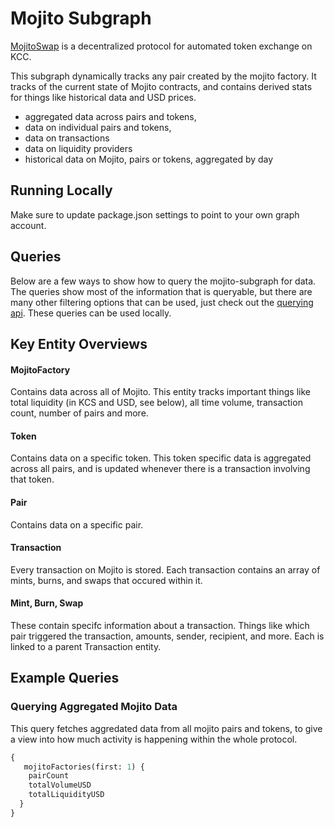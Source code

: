 # Mojito Subgraph

[MojitoSwap](https://mojitoswap.finance/) is a decentralized protocol for automated token exchange on KCC.

This subgraph dynamically tracks any pair created by the mojito factory. It tracks of the current state of Mojito contracts, and contains derived stats for things like historical data and USD prices.

- aggregated data across pairs and tokens,
- data on individual pairs and tokens,
- data on transactions
- data on liquidity providers
- historical data on Mojito, pairs or tokens, aggregated by day

## Running Locally

Make sure to update package.json settings to point to your own graph account.

## Queries

Below are a few ways to show how to query the mojito-subgraph for data. The queries show most of the information that is queryable, but there are many other filtering options that can be used, just check out the [querying api](https://thegraph.com/docs/graphql-api). These queries can be used locally.

## Key Entity Overviews

#### MojitoFactory

Contains data across all of Mojito. This entity tracks important things like total liquidity (in KCS and USD, see below), all time volume, transaction count, number of pairs and more.

#### Token

Contains data on a specific token. This token specific data is aggregated across all pairs, and is updated whenever there is a transaction involving that token.

#### Pair

Contains data on a specific pair.

#### Transaction

Every transaction on Mojito is stored. Each transaction contains an array of mints, burns, and swaps that occured within it.

#### Mint, Burn, Swap

These contain specifc information about a transaction. Things like which pair triggered the transaction, amounts, sender, recipient, and more. Each is linked to a parent Transaction entity.

## Example Queries

### Querying Aggregated Mojito Data

This query fetches aggredated data from all mojito pairs and tokens, to give a view into how much activity is happening within the whole protocol.

```graphql
{
   mojitoFactories(first: 1) {
    pairCount
    totalVolumeUSD
    totalLiquidityUSD
  }
}
```
